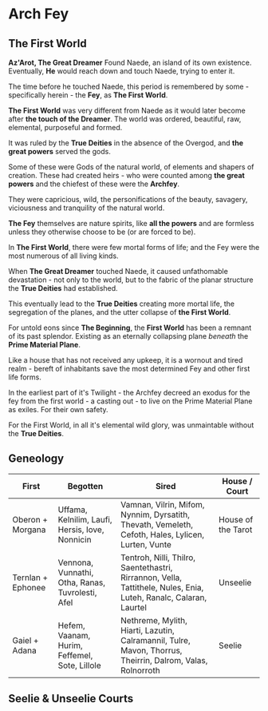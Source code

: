 # Arch Fey 

## The First World

**Az'Arot, The Great Dreamer** Found Naede, an island of its own existence. Eventually, **He** would reach down and touch Naede, trying to enter it. 

The time before he touched Naede, this period is remembered by some - specifically herein - the **Fey**, as **The First World**. 

**The First World** was very different from Naede as it would later become after **the touch of the Dreamer**. The world was ordered, beautiful, raw, elemental, purposeful and formed. 

It was ruled by the **True Deities** in the absence of the Overgod, and **the great powers** served the gods. 

Some of these were Gods of the natural world, of elements and shapers of creation. These had created heirs - who were counted among **the great powers** and the chiefest of these were the **Archfey**. 

They were capricious, wild, the personifications of the beauty, savagery, viciousness and tranquility of the natural world. 

**The Fey** themselves are nature spirits, like **all the powers** and are formless unless they otherwise choose to be (or are forced to be). 

In **The First World**, there were few mortal forms of life; and the Fey were the most numerous of all living kinds. 

When **The Great Dreamer** touched Naede, it caused unfathomable devastation - not only to the world, but to the fabric of the planar structure the **True Deities** had established. 

This eventually lead to the **True Deities** creating more mortal life, the segregation of the planes, and the utter collapse of **the First World**. 

For untold eons since **The Beginning**, the **First World** has been a remnant of its past splendor. Existing as an eternally collapsing plane *beneath* the **Prime Material Plane**. 

Like a house that has not received any upkeep, it is a wornout and tired realm - bereft of inhabitants save the most determined Fey and other first life forms. 

In the earliest part of it's Twilight - the Archfey decreed an exodus for the fey from the first world - a casting out - to live on the Prime Material Plane as exiles. For their own safety. 

For the First World, in all it's elemental wild glory, was unmaintable without the **True Deities**. 


## Geneology 

| First | Begotten | Sired | House / Court |
| --- | --- | --- | --- | 
Oberon + Morgana | Uffama, Kelnilim, Laufi, Hersis, Iove, Nonnicin | Vamnan, Vilrin, Mifom, Nynnim, Dyrsatith, Thevath, Vemeleth, Cefoth, Hales, Lylicen, Lurten, Vunte | House of the Tarot |
Ternlan + Ephonee | Vennona, Vunnathi, Otha, Ranas, Tuvrolesti, Afel | Tentroh, Nilli, Thilro, Saentethastri, Rirrannon, Vella, Tattithele, Nules, Enia, Luteh, Ranalc, Calaran, Laurtel | Unseelie |
Gaiel + Adana | Hefem, Vaanam, Hurim, Feffemel, Sote, Lillole | Nethreme, Mylith, Hiarti, Lazutin, Calramannil, Tulre, Mavon, Thorrus, Theirrin, Dalrom, Valas, Rolnorroth | Seelie | 

## Seelie & Unseelie Courts 
